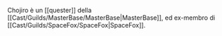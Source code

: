 Chojiro è un [[quester]] della [[Cast/Guilds/MasterBase/MasterBase|MasterBase]], ed ex-membro di [[Cast/Guilds/SpaceFox/SpaceFox|SpaceFox]].